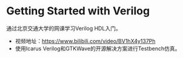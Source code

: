 # Getting Started with Verilog
通过北京交通大学的网课学习Verilog HDL入门。  
+ 视频地址：https://www.bilibili.com/video/BV1hX4y137Ph
+ 使用Icarus Verilog和GTKWave的开源解决方案进行Testbench仿真。
